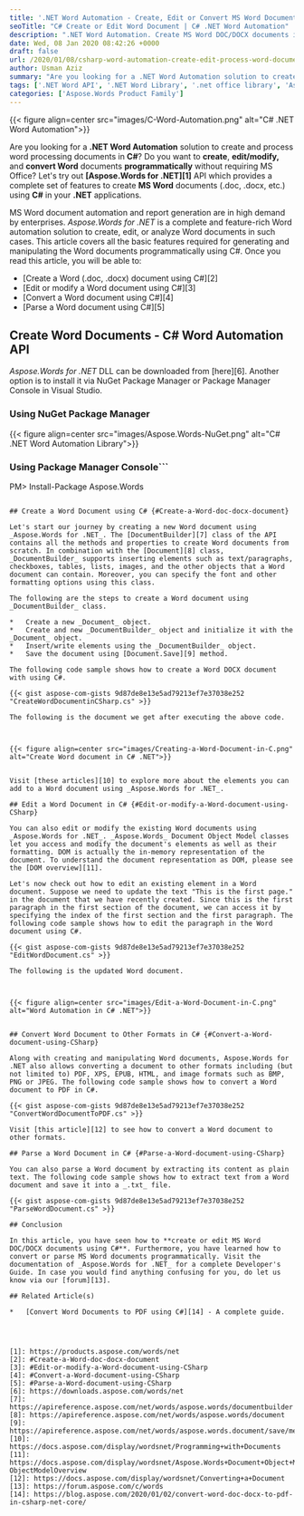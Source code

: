 ```yaml
---
title: '.NET Word Automation - Create, Edit or Convert MS Word Documents using C#'
seoTitle: "C# Create or Edit Word Document | C# .NET Word Automation"
description: ".NET Word Automation. Create MS Word DOC/DOCX documents in C#. Edit or modify, parse, and convert Word DOC/DOCX documents using C# or VB.NET in ASP.NET."
date: Wed, 08 Jan 2020 08:42:26 +0000
draft: false
url: /2020/01/08/csharp-word-automation-create-edit-process-word-documents/
author: Usman Aziz
summary: "Are you looking for a .NET Word Automation solution to create and process word processing documents in C#? Do you want to create, edit/modify, and convert Word documents programmatically without requiring MS Office? Let's try out Aspose.Words for .NET API - A complete set of features for creating and processing of MS Word documents (.doc, .docx, etc.) using C# in your .NET or .NET Core based applications."
tags: ['.NET Word API', '.NET Word Library', '.net office library', 'Aspose.Words for .NET', 'C# Word API', 'C# Word Library', 'C# word automation', 'Create Word Document C#', 'Edit Word Document C#', 'Generate Word Document C#', 'Word Processing Library', 'aspose word api', 'ms word library c#', 'word automation api', 'word automation using c#']
categories: ['Aspose.Words Product Family']
---
```




{{< figure align=center src="images/C-Word-Automation.png" alt="C# .NET Word Automation">}}


Are you looking for a **.NET Word Automation** solution  to create and process word processing documents in **C#**? Do you want to **create**, **edit/modify,** and **convert Word** documents **programmatically** without requiring MS Office? Let's try out **[Aspose.Words for .NET][1]** API which provides a complete set of features to create **MS Word** documents (.doc, .docx, etc.) using **C#** in your **.NET** applications.

MS Word document automation and report generation are in high demand by enterprises. _Aspose.Words for .NET_ is a complete and feature-rich Word automation solution to create, edit, or analyze Word documents in such cases. This article covers all the basic features required for generating and manipulating the Word documents programmatically using C#. Once you read this article, you will be able to:

*   [Create a Word (.doc, .docx) document using C#][2]
*   [Edit or modify a Word document using C#][3]
*   [Convert a Word document using C#][4]
*   [Parse a Word document using C#][5]

## Create Word Documents - C# Word Automation API

_Aspose.Words for .NET_ DLL can be downloaded from [here][6]. Another option is to install it via NuGet Package Manager or Package Manager Console in Visual Studio.

### Using NuGet Package Manager



{{< figure align=center src="images/Aspose.Words-NuGet.png" alt="C# .NET Word Automation Library">}}


### Using Package Manager Console```
PM> Install-Package Aspose.Words
```

## Create a Word Document using C# {#Create-a-Word-doc-docx-document}

Let's start our journey by creating a new Word document using _Aspose.Words for .NET_. The [DocumentBuilder][7] class of the API contains all the methods and properties to create Word documents from scratch. In combination with the [Document][8] class, _DocumentBuilder_ supports inserting elements such as text/paragraphs, checkboxes, tables, lists, images, and the other objects that a Word document can contain. Moreover, you can specify the font and other formatting options using this class.

The following are the steps to create a Word document using _DocumentBuilder_ class.

*   Create a new _Document_ object.
*   Create and new _DocumentBuilder_ object and initialize it with the _Document_ object.
*   Insert/write elements using the _DocumentBuilder_ object.
*   Save the document using [Document.Save][9] method.

The following code sample shows how to create a Word DOCX document with using C#.

{{< gist aspose-com-gists 9d87de8e13e5ad79213ef7e37038e252 "CreateWordDocumentinCSharp.cs" >}}

The following is the document we get after executing the above code.



{{< figure align=center src="images/Creating-a-Word-Document-in-C.png" alt="Create Word document in C# .NET">}}


Visit [these articles][10] to explore more about the elements you can add to a Word document using _Aspose.Words for .NET_.

## Edit a Word Document in C# {#Edit-or-modify-a-Word-document-using-CSharp}

You can also edit or modify the existing Word documents using _Aspose.Words for .NET_. _Aspose.Words_ Document Object Model classes let you access and modify the document's elements as well as their formatting. DOM is actually the in-memory representation of the document. To understand the document representation as DOM, please see the [DOM overview][11].

Let's now check out how to edit an existing element in a Word document. Suppose we need to update the text "This is the first page." in the document that we have recently created. Since this is the first paragraph in the first section of the document, we can access it by specifying the index of the first section and the first paragraph. The following code sample shows how to edit the paragraph in the Word document using C#.

{{< gist aspose-com-gists 9d87de8e13e5ad79213ef7e37038e252 "EditWordDocument.cs" >}}

The following is the updated Word document.



{{< figure align=center src="images/Edit-a-Word-Document-in-C.png" alt="Word Automation in C# .NET">}}


## Convert Word Document to Other Formats in C# {#Convert-a-Word-document-using-CSharp}

Along with creating and manipulating Word documents, Aspose.Words for .NET also allows converting a document to other formats including (but not limited to) PDF, XPS, EPUB, HTML, and image formats such as BMP, PNG or JPEG. The following code sample shows how to convert a Word document to PDF in C#.

{{< gist aspose-com-gists 9d87de8e13e5ad79213ef7e37038e252 "ConvertWordDocumentToPDF.cs" >}}

Visit [this article][12] to see how to convert a Word document to other formats.

## Parse a Word Document in C# {#Parse-a-Word-document-using-CSharp}

You can also parse a Word document by extracting its content as plain text. The following code sample shows how to extract text from a Word document and save it into a _.txt_ file.

{{< gist aspose-com-gists 9d87de8e13e5ad79213ef7e37038e252 "ParseWordDocument.cs" >}}

## Conclusion

In this article, you have seen how to **create or edit MS Word DOC/DOCX documents using C#**. Furthermore, you have learned how to convert or parse MS Word documents programmatically. Visit the documentation of _Aspose.Words for .NET_ for a complete Developer's Guide. In case you would find anything confusing for you, do let us know via our [forum][13].

## Related Article(s)

*   [Convert Word Documents to PDF using C#][14] - A complete guide.




[1]: https://products.aspose.com/words/net
[2]: #Create-a-Word-doc-docx-document
[3]: #Edit-or-modify-a-Word-document-using-CSharp
[4]: #Convert-a-Word-document-using-CSharp
[5]: #Parse-a-Word-document-using-CSharp
[6]: https://downloads.aspose.com/words/net
[7]: https://apireference.aspose.com/net/words/aspose.words/documentbuilder
[8]: https://apireference.aspose.com/net/words/aspose.words/document
[9]: https://apireference.aspose.com/net/words/aspose.words.document/save/methods/2
[10]: https://docs.aspose.com/display/wordsnet/Programming+with+Documents
[11]: https://docs.aspose.com/display/wordsnet/Aspose.Words+Document+Object+Model#Aspose.WordsDocumentObjectModel-ObjectModelOverview
[12]: https://docs.aspose.com/display/wordsnet/Converting+a+Document
[13]: https://forum.aspose.com/c/words
[14]: https://blog.aspose.com/2020/01/02/convert-word-doc-docx-to-pdf-in-csharp-net-core/





